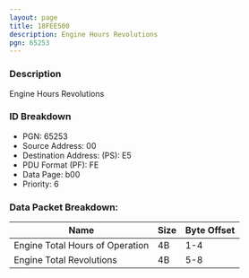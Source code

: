 ```yaml
---
layout: page
title: 18FEE500
description: Engine Hours Revolutions
pgn: 65253
---
```


### Description

Engine Hours Revolutions

### ID Breakdown
* PGN: 65253
* Source Address: 00
* Destination Address: (PS): E5
* PDU Format (PF): FE
* Data Page: b00
* Priority: 6

### Data Packet Breakdown:

| Name | Size | Byte Offset |
| ---- | ---- | ----------- |
| Engine Total Hours of Operation | 4B | 1-4 |
| Engine Total Revolutions | 4B | 5-8 |
